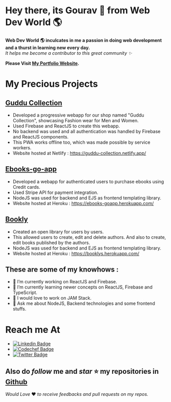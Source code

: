 # Hey there, its Gourav 👋 from Web Dev World 🌎

**Web Dev World 🌎 inculcates in me a passion in doing web development and a thurst in learning new every day.**  
*It helps me become a contributor to this great community ✨*

**Please Visit [My Portfolio Website](https://gouravkhator.github.io/).**

# My Precious Projects

## [Guddu Collection](https://github.com/gouravkhator/guddu-collection)  
* Developed a progressive webapp for our shop named "Guddu Collection", showcasing Fashion wear for Men and Women.
* Used Firebase and ReactJS to create this webapp.
* No backend was used and all authentication was handled by Firebase and ReactJS components.
* This PWA works offline too, which was made possible by service workers.
* Website hosted at Netlify : https://guddu-collection.netlify.app/

## [Ebooks-go-app](https://github.com/gouravkhator/Ebooks-go-app)  
* Developed a webapp for authenticated users to purchase ebooks using Credit cards.
* Used Stripe API for payment integration.
* NodeJS was used for backend and EJS as frontend templating library.
* Website hosted at Heroku : https://ebooks-goapp.herokuapp.com/

## [Bookly](https://github.com/gouravkhator/Bookly)
* Created an open library for users by users.
* This allowed users to create, edit and delete authors. And also to create, edit books published by the authors.
* NodeJS was used for backend and EJS as frontend templating library.
* Website hosted at Heroku : https://booklys.herokuapp.com/


## These are some of my knowhows : 

- 🔭 I’m currently working on ReactJS and Firebase.
- 🌱 I’m currently learning newer concepts on ReactJS, Firebase and TypeScript.
- 📝 I would love to work on JAM Stack.
- 💬 Ask me about NodeJS, Backend technologies and some frontend stuffs.

# Reach me At

* [![Linkedin Badge](https://img.shields.io/badge/-Gourav_Khator-blue?style=flat-circle&logo=Linkedin&logoColor=white&link=https://www.linkedin.com/in/gourav-khator-b2a483163/)](https://www.linkedin.com/in/gourav-khator-b2a483163/)
* [![Codechef Badge](https://img.shields.io/badge/-Gourav_Khator-brown?style=flat-circle&logo=Codechef&logoColor=white&link=https://www.codechef.com/users/gourav_khator)](https://www.codechef.com/users/gourav_khator)
* [![Twitter Badge](https://img.shields.io/badge/-Gourav_Khator-darkgreen?style=flat-circle&logo=Twitter&logoColor=white&link=https://twitter.com/_techgo)](https://twitter.com/_techgo)

## Also do *follow* me and *star* ⭐ my repositories in [Github](https://github.com/gouravkhator)

*Would Love* ❤️ *to receive feedbacks and pull requests on my repos.*

